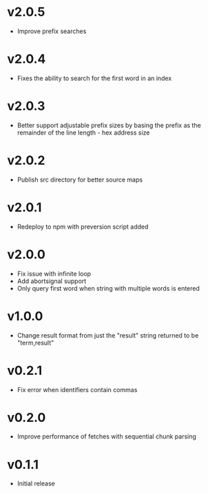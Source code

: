 # v2.0.5

- Improve prefix searches

# v2.0.4

- Fixes the ability to search for the first word in an index

# v2.0.3

- Better support adjustable prefix sizes by basing the prefix as the remainder
  of the line length - hex address size

# v2.0.2

- Publish src directory for better source maps

# v2.0.1

- Redeploy to npm with preversion script added

# v2.0.0

- Fix issue with infinite loop
- Add abortsignal support
- Only query first word when string with multiple words is entered

# v1.0.0

- Change result format from just the "result" string returned to be "term,result"

# v0.2.1

- Fix error when identifiers contain commas

# v0.2.0

- Improve performance of fetches with sequential chunk parsing

# v0.1.1

- Initial release
